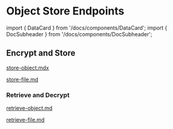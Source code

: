 # Object Store Endpoints

import { DataCard } from '/docs/components/DataCard';
import { DocSubheader } from '/docs/components/DocSubheader';

<DocSubheader text="Endpoints for storing and retrieving objects and files"
/>

## Encrypt and Store

<!-- TODO: Create better links for this page -->

[store-object.mdx](store-object.mdx)

[store-file.md](store-file.md)

### Retrieve and Decrypt

[retrieve-object.md](retrieve-object.md)

[retrieve-file.md](retrieve-file.md)
